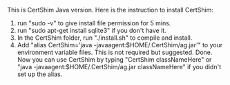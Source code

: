 This is CertShim Java version.
Here is the instruction to install CertShim:
1. run "sudo -v" to give install file permission for 5 mins.
2. run "sudo apt-get install sqlite3" if you don't have it.
3. In the CertShim folder, run "./install.sh" to compile and install.
4. Add "alias CertShim='java -javaagent:$HOME/.CertShim/ag.jar'" to your environment variable files. This is not required but suggested.
Done.
Now you can use CertShim by typing "CertShim classNameHere"
or "java -javaagent:$HOME/.CertShim/ag.jar classNameHere" if you didn't set up the alias.
